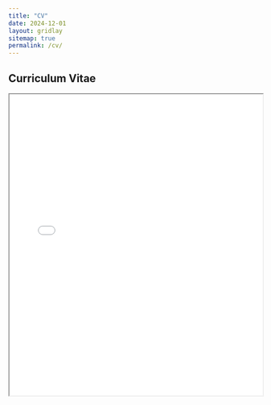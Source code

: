 ```yaml
---
title: "CV"
date: 2024-12-01
layout: gridlay
sitemap: true
permalink: /cv/
---
```



## Curriculum Vitae


<iframe src="/assets/CV_SaharnazBabaeiBalderlou.pdf" width="100%" height="600px"></iframe>
